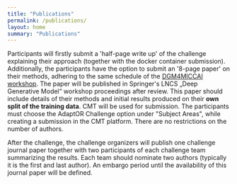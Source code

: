 ```yaml
---
title: "Publications"
permalink: /publications/
layout: home
summary: "Publications"
---
```


Participants will firstly submit a 'half-page write up' of the challenge explaining their approach (together with the docker container submission). Additionally, the participants have the option to submit an '8-page paper' on their methods, adhering to the same schedule of the <a href="https://dgm4miccai.github.io/">DGM4MICCAI workshop</a>. The paper will be published in Springer's LNCS „Deep Generative Model“ workshop
proceedings after review. This paper should include details of their methods and initial results produced on their **own split of the training data**. CMT will be used for submission. The participants must choose the AdaptOR Challenge option under "Subject Areas", while creating a submission in the CMT platform. There are no restrictions on the number of authors. 

After the challenge, the challenge organizers will publish one challenge journal paper together with two
participants of each challenge team summarizing the results. Each team should nominate two authors (typically it
is the first and last author). An embargo period until the availability of this journal paper will be defined.
